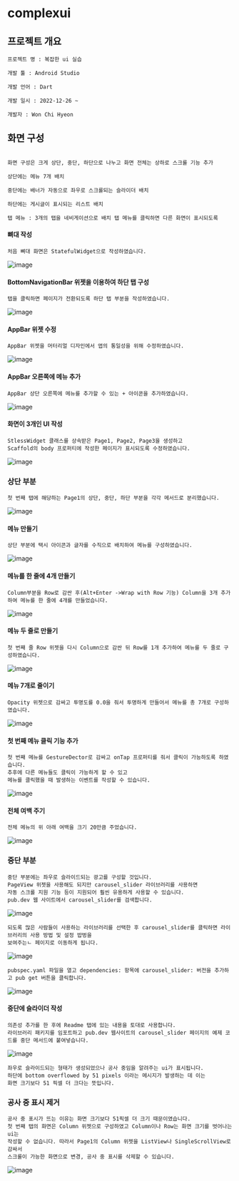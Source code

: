 # complexui

## 프로젝트 개요

```
프로젝트 명 : 복잡한 ui 실습

개발 툴 : Android Studio 

개발 언어 : Dart

개발 일시 : 2022-12-26 ~ 

개발자 : Won Chi Hyeon
```

## 화면 구성

```

화면 구성은 크게 상단, 중단, 하단으로 나누고 화면 전체는 상하로 스크롤 기능 추가

상단에는 메뉴 7개 배치

중단에는 배너가 자동으로 좌우로 스크롤되는 슬라이더 배치

하단에는 게시글이 표시되는 리스트 배치

탭 메뉴 : 3개의 탭을 네비게이션으로 배치 탭 메뉴를 클릭하면 다른 화면이 표시되도록

```

#### 뼈대 작성
```
처음 뼈대 화면은 StatefulWidget으로 작성하였습니다.
```
![image](https://user-images.githubusercontent.com/58906858/210294973-48607790-a7b2-4ee1-8ce5-011e8b46f623.png)

#### BottomNavigationBar 위젯을 이용하여 하단 탭 구성
```
탭을 클릭하면 페이지가 전환되도록 하단 탭 부분을 작성하였습니다.
```
![image](https://user-images.githubusercontent.com/58906858/210295475-b0c521d2-c4f2-45ad-9956-6060ed234a7f.png)

#### AppBar 위젯 수정
```
AppBar 위젯을 머터리얼 디자인에서 앱의 통일성을 위해 수정하였습니다.
```
![image](https://user-images.githubusercontent.com/58906858/210295708-08f59d2c-f132-4bc7-9334-48c27500b8b0.png)

#### AppBar 오른쪽에 메뉴 추가
```
AppBar 상단 오른쪽에 메뉴를 추가할 수 있는 + 아이콘을 추가하였습니다.
```
![image](https://user-images.githubusercontent.com/58906858/210296081-baf1f561-4eab-4793-9f96-49c16c54d483.png)

#### 화면이 3개인 UI 작성
```
StlessWidget 클래스를 상속받은 Page1, Page2, Page3을 생성하고 
Scaffold의 body 프로퍼티에 작성한 페이지가 표시되도록 수정하였습니다.
```
![image](https://user-images.githubusercontent.com/58906858/210296542-9d05c5f1-d581-497a-a09e-cc0d9e0e792e.png)

### 상단 부분
```
첫 번째 탭에 해당하는 Page1의 상단, 중단, 하단 부분을 각각 메서드로 분리했습니다.
```
![image](https://user-images.githubusercontent.com/58906858/210474744-f919bf79-0905-4660-938f-feed9cde2fca.png)

#### 메뉴 만들기
```
상단 부분에 택시 아이콘과 글자를 수직으로 배치하여 메뉴를 구성하였습니다.
```
![image](https://user-images.githubusercontent.com/58906858/210475077-96e4ffd2-0b08-4b32-a338-8422516da201.png)


#### 메뉴를 한 줄에 4개 만들기
```
Column부분을 Row로 감싼 후(Alt+Enter ->Wrap with Row 기능) Column을 3개 추가하여 메뉴를 한 줄에 4개를 만들었습니다.
```
![image](https://user-images.githubusercontent.com/58906858/210477988-2b81f753-22b9-489f-944e-f36cb74f5fdd.png)

#### 메뉴 두 줄로 만들기
```
첫 번째 줄 Row 위젯을 다시 Column으로 감싼 뒤 Row를 1개 추가하여 메뉴를 두 줄로 구성하였습니다.
```
![image](https://user-images.githubusercontent.com/58906858/210479049-47feb03e-dd5f-44f1-bbeb-4b0438e37149.png)

#### 메뉴 7개로 줄이기
```
Opacity 위젯으로 감싸고 투명도를 0.0을 줘서 투명하게 만들어서 메뉴를 총 7개로 구성하였습니다.
```
![image](https://user-images.githubusercontent.com/58906858/210479490-13a2845e-c773-42db-8d80-2aae7cde964b.png)

#### 첫 번째 메뉴 클릭 기능 추가
```
첫 번째 메뉴를 GestureDector로 감싸고 onTap 프로퍼티를 줘서 클릭이 가능하도록 하였습니다.
추후에 다른 메뉴들도 클릭이 가능하게 할 수 있고 
메뉴를 클릭했을 때 발생하는 이벤트를 작성할 수 있습니다.
```
![image](https://user-images.githubusercontent.com/58906858/210480691-4fdc4f31-65a1-4fb5-8f52-19a1bc47b807.png)

#### 전체 여백 주기
```
전체 메뉴의 위 아래 여백을 크기 20만큼 주었습니다.
```
![image](https://user-images.githubusercontent.com/58906858/210481025-3d68018f-f2ed-4471-b9ef-4cd9163f7292.png)

### 중단 부분
```
중단 부분에는 좌우로 슬라이드되는 광고를 구성할 것입니다. 
PageView 위젯을 사용해도 되지만 carousel_slider 라이브러리를 사용하면
자동 스크롤 지원 기능 등이 지원되어 훨씬 유용하게 사용할 수 있습니다.
pub.dev 웹 사이트에서 carousel_slider를 검색합니다.
```
![image](https://user-images.githubusercontent.com/58906858/210481315-f33efb7c-3d11-4dd7-8d23-89c18a94a113.png)
```
되도록 많은 사람들이 사용하는 라이브러리를 선택한 후 carousel_slider를 클릭하면 라이브러리의 사용 방법 및 설정 밥벙을
보여주는ㄴ 페이지로 이동하게 됩니다.
```
![image](https://user-images.githubusercontent.com/58906858/210481512-84e84306-2564-4b2d-872e-54f6a963aa09.png)
```
pubspec.yaml 파일을 열고 dependencies: 항목에 carousel_slider: 버전을 추가하고 pub get 버튼을 클릭합니다.
```
![image](https://user-images.githubusercontent.com/58906858/210481863-e865347f-e6e2-4ff5-8934-a799fbf1406d.png)

#### 중단에 슬라이더 작성
```
의존성 추가를 한 후에 Readme 탭에 있는 내용을 토대로 사용합니다.
라이브러리 패키지를 임포트하고 pub.dev 웹사이트의 carousel_slider 페이지의 예제 코드를 중단 메서드에 붙여넣습니다.
```
![image](https://user-images.githubusercontent.com/58906858/210482352-6af19c06-5e78-4c44-bc65-2ec86aeb89aa.png)
```
좌우로 슬라이드되는 형태가 생성되었으나 공사 중임을 알려주는 ui가 표시됩니다.
하단에 bottom overflowed by 51 pixels 이라는 메시지가 발생하는 데 이는
화면 크기보다 51 픽셀 더 크다는 뜻입니다.
```

### 공사 중 표시 제거
```
공사 중 표시가 뜨는 이유는 화면 크기보다 51픽셀 더 크기 때문이였습니다.
첫 번째 탭의 화면은 Column 위젯으로 구성하였고 Column이나 Row는 화면 크기를 벗어나는 ui는
작성할 수 없습니다. 따라서 Page1의 Column 위젯을 ListView나 SingleScrollView로 감싸서
스크롤이 가능한 화면으로 변경, 공사 중 표시를 삭제할 수 있습니다.
```
![image](https://user-images.githubusercontent.com/58906858/210483036-157e39cb-af25-40ad-885c-126651b2d5d4.png)
